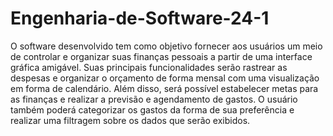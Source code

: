 # Engenharia-de-Software-24-1
O software desenvolvido tem como objetivo fornecer aos usuários um meio de controlar e organizar suas finanças pessoais a partir de uma interface gráfica amigável. Suas principais funcionalidades serão rastrear as despesas e organizar o orçamento de forma mensal com uma visualização em forma de calendário. Além disso, será possível estabelecer metas para as finanças e realizar a previsão e agendamento de gastos. O usuário também poderá categorizar os gastos da forma de sua preferência e realizar uma filtragem sobre os dados que serão exibidos.
